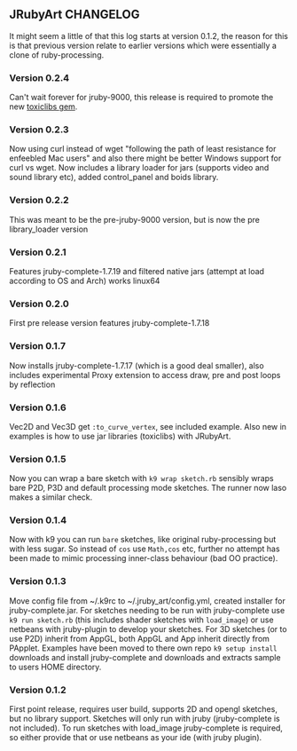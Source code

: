 ## JRubyArt CHANGELOG

It might seem a little of that this log starts at version 0.1.2, the reason for this is that previous version relate to earlier versions which were essentially a clone of ruby-processing.

### Version 0.2.4

Can't wait forever for jruby-9000, this release is required to promote the new [toxiclibs gem][].

### Version 0.2.3

Now using curl instead of wget "following the path of least resistance for enfeebled Mac users" and also there might be better Windows support for curl vs wget. Now includes a library loader for jars (supports video and sound library etc), added control_panel and boids library.

### Version 0.2.2
This was meant to be the pre-jruby-9000 version, but is now the pre library_loader
version

### Version 0.2.1

Features jruby-complete-1.7.19 and filtered native jars (attempt at load according to OS and Arch) works linux64

### Version 0.2.0

First pre release version features jruby-complete-1.7.18

### Version 0.1.7

Now installs jruby-complete-1.7.17 (which is a good deal smaller), also includes experimental Proxy extension to access draw, pre and post loops by reflection

### Version 0.1.6

Vec2D and Vec3D get `:to_curve_vertex`, see included example. Also new in examples is how to use jar libraries (toxiclibs) with JRubyArt.

### Version 0.1.5

Now you can wrap a bare sketch with `k9 wrap sketch.rb` sensibly wraps bare P2D, P3D and default processing mode sketches.  The runner now laso makes a similar check.

### Version 0.1.4

Now with k9 you can run `bare` sketches, like original ruby-processing but with less sugar. So instead of `cos` use `Math,cos` etc, further no attempt has been made to mimic processing inner-class behaviour (bad OO practice). 


### Version 0.1.3

Move config file from ~/.k9rc to ~/.jruby_art/config.yml, created installer for jruby-complete.jar.  For sketches needing to be run with jruby-complete use `k9 run sketch.rb` (this includes shader sketches with `load_image`) or use netbeans with jruby-plugin to develop your sketches. For 3D sketches (or to use P2D) inherit from AppGL, both AppGL and App inherit directly from PApplet. Examples have been moved to there own repo `k9 setup install` downloads and install jruby-complete and downloads and extracts sample to users HOME directory.


### Version 0.1.2

First point release, requires user build, supports 2D and opengl sketches, but no library support. Sketches will only run with jruby (jruby-complete is not included). To run sketches with load_image jruby-complete is required, so either provide that or use netbeans as your ide (with jruby plugin).

[toxiclibs gem]:https://github.com/ruby-processing/toxicgem
